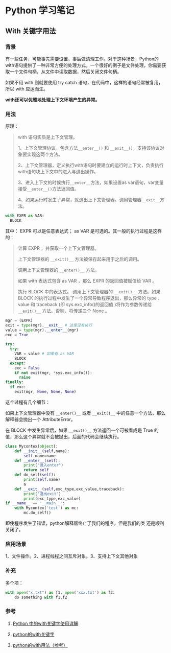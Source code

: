 # Python 学习笔记

## With 关键字用法

### 背景

有一些任务，可能事先需要设置，事后做清理工作。对于这种场景，Python的with语句提供了一种非常方便的处理方式。一个很好的例子是文件处理，你需要获取一个文件句柄，从文件中读取数据，然后关闭文件句柄。

如果不用 with 则就要使用 try catch 语句，在代码中，这样的语句经常被复用，所以 with 应运而生。

**with还可以优雅地处理上下文环境产生的异常。**

### 用法

原理：

>with 语句实质是上下文管理。
>
>1、上下文管理协议。包含方法`__enter__()` 和 `__exit__()`，支持该协议对象要实现这两个方法。
>
>2、上下文管理器，定义执行with语句时要建立的运行时上下文，负责执行with语句块上下文中的进入与退出操作。
>
>3、进入上下文的时候执行`__enter__`方法，如果设置as var语句，var变量接受`__enter__()`方法返回值。
>
>4、如果运行时发生了异常，就退出上下文管理器。调用管理器`__exit__`方法。

```python
with EXPR as VAR:
  BLOCK
```

其中： EXPR 可以是任意表达式； as VAR 是可选的。其一般的执行过程是这样的：

>计算 EXPR ，并获取一个上下文管理器。
>
>上下文管理器的 `__exit()__` 方法被保存起来用于之后的调用。
>
>调用上下文管理器的 `__enter()__` 方法。
>
>如果 with 表达式包含 as VAR ，那么 EXPR 的返回值被赋值给 VAR 。
>
>执行 BLOCK 中的表达式。
>调用上下文管理器的 `__exit()__` 方法。如果 BLOCK 的执行过程中发生了一个异常导致程序退出，那么异常的 type 、 value 和 traceback (即 sys.exc_info()的返回值 )将作为参数传递给 `__exit()__` 方法。否则，将传递三个 None 。

```python
mgr = (EXPR)
exit = type(mgr).__exit__ # 这里没有执行
value = type(mgr).__enter__(mgr)
exc = True
 
try:
  try:
    VAR = value # 如果有 as VAR
    BLOCK
  except:
    exc = False
    if not exit(mgr, *sys.exc_info()):
      raise
finally:
  if exc:
    exit(mgr, None, None, None)
```
这个过程有几个细节：

如果上下文管理器中没有 `__enter()__` 或者 `__exit()__` 中的任意一个方法，那么解释器会抛出一个 AttributeError。

在 BLOCK 中发生异常后，如果 `__exit()__` 方法返回一个可被看成是 True 的值，那么这个异常就不会被抛出，后面的代码会继续执行。

```python
class Mycontex(object):
    def __init__(self,name):
        self.name=name
    def __enter__(self):
        print("进入enter")
        return self
    def do_self(self):
        print(self.name)
        a
    def __exit__(self,exc_type,exc_value,traceback):
        print("退出exit")
        print(exc_type,exc_value)
if __name__ == '__main__':
    with Mycontex('test') as mc:
        mc.do_self()
```
即使程序发生了错误，python解释器终止了我们的程序，但是我们的类 还是顺利关闭了。

### 应用场景

1、文件操作。2、进程线程之间互斥对象。3、支持上下文其他对象

### 补充

多个项：

```python
with open("x.txt") as f1, open('xxx.txt') as f2:
    do something with f1,f2
```


### 参考

1. [Python 中的with关键字使用详解](http://www.zzvips.com/article/101419.html)

2. [python的with关键字](https://www.jianshu.com/p/5b01fb36fd4c)

3. [python的with用法（参考）](https://www.cnblogs.com/wanglei-xiaoshitou1/p/9238275.html)


